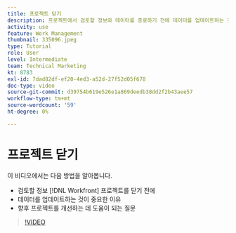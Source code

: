 ```yaml
---
title: 프로젝트 닫기
description: 프로젝트에서 검토할 정보와 데이터를 종료하기 전에 데이터를 업데이트하는 것이 중요한 이유를 알아봅니다. [!DNL  Workfront].
activity: use
feature: Work Management
thumbnail: 335096.jpeg
type: Tutorial
role: User
level: Intermediate
team: Technical Marketing
kt: 8783
exl-id: 7dad82df-ef20-4ed3-a52d-27f52d05f678
doc-type: video
source-git-commit: d39754b619e526e1a869deedb38dd2f2b43aee57
workflow-type: tm+mt
source-wordcount: '59'
ht-degree: 0%

---
```


# 프로젝트 닫기

이 비디오에서는 다음 방법을 알아봅니다.

* 검토할 정보 [!DNL Workfront] 프로젝트를 닫기 전에
* 데이터를 업데이트하는 것이 중요한 이유
* 향후 프로젝트를 개선하는 데 도움이 되는 질문

>[!VIDEO](https://video.tv.adobe.com/v/335096/?quality=12)

<!---
learn more urls:
Update task status
Issue statuses
--->
